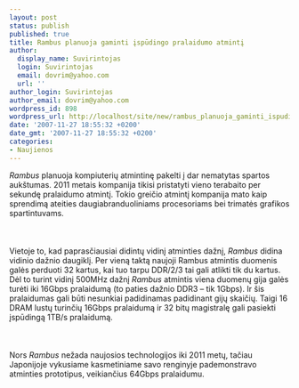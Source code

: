 ```yaml
---
layout: post
status: publish
published: true
title: Rambus planuoja gaminti įspūdingo pralaidumo atmintį
author:
  display_name: Suvirintojas
  login: Suvirintojas
  email: dovrim@yahoo.com
  url: ''
author_login: Suvirintojas
author_email: dovrim@yahoo.com
wordpress_id: 898
wordpress_url: http://localhost/site/new/rambus_planuoja_gaminti_ispudingo_pralaidumo_atminti/
date: '2007-11-27 18:55:32 +0200'
date_gmt: '2007-11-27 18:55:32 +0200'
categories:
- Naujienos
---
```

<p><i>Rambus</i> planuoja kompiuterių atmintinę pakelti į dar nematytas spartos aukštumas. 2011 metais kompanija tikisi pristatyti vieno terabaito per sekundę pralaidumo atmintį. Tokio greičio atmintį kompanija mato kaip sprendimą ateities daugiabranduoliniams procesoriams bei trimatės grafikos spartintuvams.<br />
<br><br />
<br>Vietoje to, kad paprasčiausiai didintų vidinį atminties dažnį, <i>Rambus</i> didina vidinio dažnio daugiklį. Per vieną taktą naujoji Rambus atmintis duomenis galės perduoti 32 kartus, kai tuo tarpu DDR/2/3 tai gali atlikti tik du kartus. Dėl to turint vidinį 500MHz dažnį <i>Rambus</i> atmintis viena duomenų gija galės turėti iki 16Gbps pralaidumą (to paties dažnio DDR3 – tik 1Gbps). Ir šis pralaidumas gali būti nesunkiai padidinamas padidinant gijų skaičių. Taigi 16 DRAM lustų turinčių 16Gbps pralaidumą ir 32 bitų magistralę gali pasiekti įspūdingą 1TB/s pralaidumą.<br />
<br><br />
<br>Nors <i>Rambus</i> nežada naujosios technologijos iki 2011 metų, tačiau Japonijoje vykusiame kasmetiniame savo renginyje pademonstravo atminties prototipus, veikiančius 64Gbps pralaidumu.</p>
